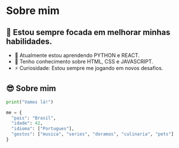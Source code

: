 # Sobre mim

## 🔭 Estou sempre focada em melhorar minhas habilidades.

- 🌱 Atualmente estou aprendendo PYTHON e REACT.
- 💬 Tenho conhecimento sobre HTML, CSS e JAVASCRIPT.
- ⚡ Curiosidade: Estou sempre me jogando em novos desafios.

## 😎 Sobre mim

```python
print("Vamos lá!")

me = {
  "pais": "Brasil",
  "idade": 42,
  "idioma": ["Portugues"],
  "gostos": ["musica", "series", "doramas", "culinaria", "pets"]
}